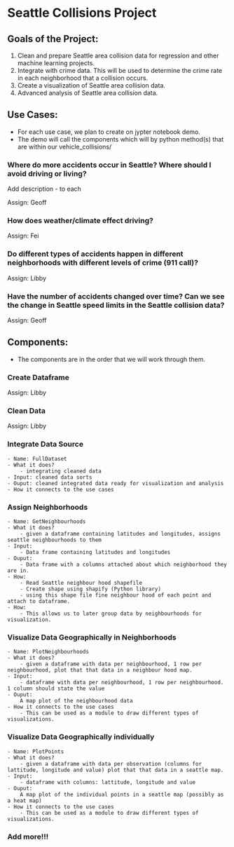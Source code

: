 # Seattle Collisions Project 

## Goals of the Project:

1. Clean and prepare Seattle area collision data for regression and other machine learning projects. 
2. Integrate with crime data. This will be used to determine the crime rate in each neighborhood that a collision occurs. 
3. Create a visualization of Seattle area collision data. 
4. Advanced analysis of Seattle area collision data. 

## Use Cases:

- For each use case, we plan to create on jypter notebook demo. 
- The demo will call the components which will by python method(s) that are within our vehicle_collisions/

### Where do more accidents occur in Seattle? Where should I avoid driving or living?

Add description - to each 

Assign: Geoff   

### How does weather/climate effect driving?

Assign: Fei

### Do different types of accidents happen in different neighborhoods with different levels of crime (911 call)?

Assign: Libby 

### Have the number of accidents changed over time? Can we see the change in Seattle speed limits in the Seattle collision data?

Assign: Geoff 

## Components:

- The components are in the order that we will work through them. 

### Create Dataframe 

Assign: Libby 

### Clean Data

Assign: Libby 

### Integrate Data Source 

    - Name: FullDataset
    - What it does?
        - integrating cleaned data 
    - Input: cleaned data sorts 
    - Ouput: cleaned integrated data ready for visualization and analysis 
    - How it connects to the use cases 

### Assign Neighborhoods 

    - Name: GetNeighbourhoods
    - What it does?
        - given a dataframe containing latitudes and longitudes, assigns seattle neighbourhoods to them
    - Input:
        - Data frame containing latitudes and longitudes
    - Ouput:
        - Data frame with a columns attached about which neighborhood they are in.
    - How:
        - Read Seattle neighbour hood shapefile
        - Create shape using shapify (Python library)
        - using this shape file fine neighbour hood of each point and attach to dataframe.
    - How:
        - This allows us to later group data by neighbourhoods for visualization.

### Visualize Data Geographically in Neighborhoods 

    - Name: PlotNeighbourhoods
    - What it does?
        - given a dataframe with data per neighbourhood, 1 row per neighbourhood, plot that that data in a neighbour hood map.
    - Input:
        - dataframe with data per neighbourhood, 1 row per neighbourhood. 1 column should state the value
    - Ouput:
        A map plot of the neighbourhood data
    - How it connects to the use cases  
        - This can be used as a module to draw different types of visualizations.

### Visualize Data Geographically individually 

    - Name: PlotPoints
    - What it does?
        - given a dataframe with data per observation (columns for lattitude, longitude and value) plot that that data in a seattle map.
    - Input:
        - dataframe with columns: lattitude, longitude and value
    - Ouput:
        A map plot of the individual points in a seattle map (possibly as a heat map)
    - How it connects to the use cases  
        - This can be used as a module to draw different types of visualizations.

### Add more!!! 